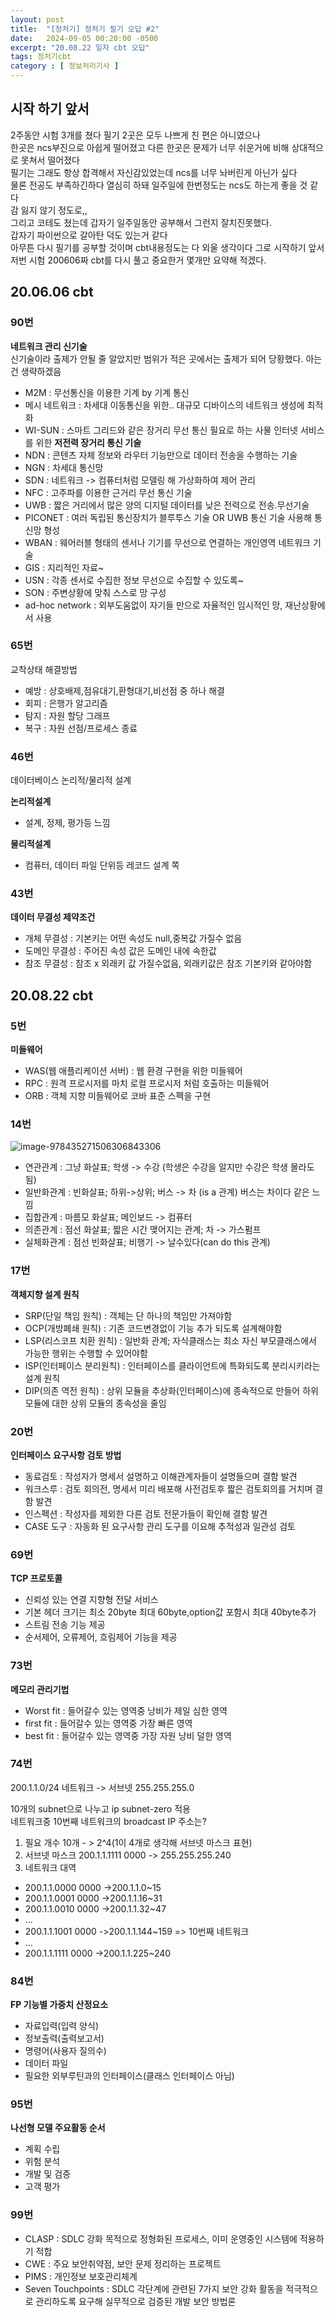 ```yaml
---
layout: post
title:  "[정처기] 정처기 필기 오답 #2"
date:   2024-09-05 00:20:00 -0500
excerpt: "20.08.22 일자 cbt 오답"
tags: 정처기cbt
category : [ 정보처리기사 ]
---
```


## 시작 하기 앞서

2주동안 시험 3개를 쳤다 필기 2곳은 모두 나쁘게 친 편은 아니였으나  
한곳은 ncs부진으로 아쉽게 떨어졌고
다른 한곳은 문제가 너무 쉬운거에 비해 상대적으로 못쳐서 떨어졌다  
필기는 그래도 항상 합격해서 자신감있었는데 ncs를 너무 놔버린게 아닌가 싶다  
물론 전공도 부족하긴하다 열심히 하돼 일주일에 한번정도는 ncs도 하는게 좋을 것 같다  
감 잃지 않기 정도로,,  
그리고 코테도 쳤는데 갑자기 일주일동안 공부해서 그런지 잘치진못했다.  
갑자기 파이썬으로 갈아탄 덕도 있는거 같다  
아무튼 다시 필기를 공부할 것이며 cbt내용정도는 다 외울 생각이다 그로 시작하기 앞서  
저번 시험 200606짜 cbt를 다시 풀고 중요한거 몇개만 요약해 적겠다.  

## 20.06.06  cbt

### 90번

**네트워크 관리 신기술**  
신기술이라 출제가 안될 줄 알았지만 범위가 적은 곳에서는 출제가 되어 당황했다. 아는건 생략하겠음 

+ M2M : 무선통신을 이용한 기계 by 기계 통신
+ 메시 네트워크 : 차세대 이동통신을 위한.. 대규모 디바이스의 네트워크 생성에 최적화
+ WI-SUN : 스마트 그리드와 같은 장거리 무선 통신 필요로 하는 사물 인터넷 서비스를 위한 **저전력 장거리 통신 기술**
+ NDN : 콘텐츠 자체 정보와 라우터 기능만으로 데이터 전송을 수행하는 기술
+ NGN : 차세대 통신망
+ SDN : 네트워크 -> 컴퓨터처럼 모델링 해 가상화하여 제어 관리
+ NFC : 고주파를 이용한 근거리 무선 통신 기술
+ UWB : 짧은 거리에서 많은 양의 디지털 데이터를 낮은 전력으로 전송.무선기술
+ PICONET : 여러 독립된 통신장치가 블루투스 기술 OR UWB 통신 기술 사용해 통신망 형성
+ WBAN : 웨어러블 형태의 센서나 기기를 무선으로 연결하는 개인영역 네트워크 기술
+ GIS : 지리적인 자료~
+ USN : 각종 센서로 수집한 정보 무선으로 수집할 수 있도록~
+ SON : 주변상황에 맞춰 스스로 망 구성
+ ad-hoc network : 외부도움없이 자기들 만으로 자율적인 임시적인 망, 재난상황에서 사용

### 65번

교착상태 해결방법  
+ 예방 : 상호배제,점유대기,환형대기,비선점 중 하나 해결
+ 회피 : 은행가 알고리즘
+ 탐지 : 자원 할당 그래프
+ 복구 : 자원 선점/프로세스 종료

### 46번

데이터베이스 논리적/물리적 설계  

**논리적설계**    
+ 설계, 정제, 평가등 느낌  

**물리적설계**    
+ 컴퓨터, 데이터 파일 단위등 레코드 설계 쪽

### 43번

**데이터 무결성 제약조건**  
+ 개체 무결성 : 기본키는 어떤 속성도 null,중복값 가질수 없음
+ 도메인 무결성 : 주어진 속성 값은 도메인 내에 속한값
+ 참조 무결성 : 참조 x 외래키 값 가질수없음, 외래키값은 참조 기본키와 같아야함

## 20.08.22 cbt

### 5번

**미들웨어**
+ WAS(웹 애플리케이션 서버) : 웹 환경 구현을 위한 미들웨어
+ RPC : 원격 프로시저를 마치 로컬 프로시저 처럼 호출하는 미들웨어
+ ORB : 객체 지향 미들웨어로 코바 표준 스펙을 구현


### 14번

<img src="https://i.ibb.co/5MpW430/image-978435271506306843306.png" alt="image-978435271506306843306" border="0">

+ 연관관계 : 그냥 화살표; 학생 -> 수강 (학생은 수강을 알지만 수강은 학생 몰라도 됨)
+ 일반화관계 : 빈화살표; 하위->상위; 버스 -> 차 (is a 관계) 버스는 차이다 같은 느낌
+ 집합관계 : 마름모 화살표; 메인보드 -> 컴퓨터
+ 의존관계 : 점선 화살표; 짧은 시간 맺어지는 관계; 차 -> 가스펌프
+ 실체화관계 : 점선 빈화살표;  비행기 -> 날수있다(can do this 관계)

### 17번

**객체지향 설계 원칙**  
+ SRP(단일 책임 원칙) : 객체는 단 하나의 책임만 가져야함
+ OCP(개방폐쇄 원칙) : 기존 코드변경없이 기능 추가 되도록 설계해야함
+ LSP(리스코프 치환 원칙) : 일반화 관계; 자식클래스는 최소 자신 부모클래스에서 가능한 행위는 수행할 수 있어야함
+ ISP(인터페이스 분리원칙) : 인터페이스를 클라이언트에 특화되도록 분리시키라는 설계 원칙
+ DIP(의존 역전 원칙) : 상위 모듈을 추상화(인터페이스)에 종속적으로 만들어 하위 모듈에 대한 상위 모듈의 종속성을 줄임

### 20번

**인터페이스 요구사항 검토 방법**  
+ 동료검토 : 작성자가 명세서 설명하고 이해관계자들이 설명들으며 결함 발견
+ 워크스루 : 검토 회의전, 명세서 미리 배포해 사전검토후 짧은 검토회의를 거치며 결함 발견
+ 인스펙션 : 작성자를 제외한 다른 검토 전문가들이 확인해 결함 발견
+ CASE 도구 : 자동화 된 요구사항 관리 도구를 이요해 추적성과 일관성 검토


### 69번

**TCP 프로토콜**  
+ 신뢰성 있는 연결 지향형 전달 서비스
+ 기본 헤더 크기는 최소 20byte 최대 60byte,option값 포함시 최대 40byte추가
+ 스트림 전송 기능 제공
+ 순서제어, 오류제어, 흐림제어 기능을 제공

### 73번

**메모리 관리기법**  
+ Worst fit : 들어갈수 있는 영역중 낭비가 제일 심한 영역
+ first fit : 들어갈수 있는 영역중 가장 빠른 영역
+ best fit : 들어갈수 있는 영역중 가장 자원 낭비 덜한 영역

### 74번

200.1.1.0/24 네트워크 -> 서브넷 255.255.255.0  

10개의 subnet으로 나누고 ip subnet-zero 적용  
네트워크중 10번째 네트워크의 broadcast IP 주소는?  

1. 필요 개수 10개 - > 2^4(1이 4개로 생각해 서브넷 마스크 표현)
2. 서브넷 마스크 200.1.1.1111 0000 -> 255.255.255.240
3. 네트워크 대역
+ 200.1.1.0000 0000 ->200.1.1.0~15
+ 200.1.1.0001 0000 ->200.1.1.16~31
+ 200.1.1.0010 0000 ->200.1.1.32~47
+ ...
+ 200.1.1.1001 0000 ->200.1.1.144~159 => 10번째 네트워크
+ ...
+ 200.1.1.1111 0000 ->200.1.1.225~240

### 84번

**FP 기능별 가중치 산정요소**  
+ 자료입력(입력 양식)
+ 정보출력(출력보고서)
+ 명령어(사용자 질의수)
+ 데이터 파일
+ 필요한 외부루틴과의 인터페이스(클래스 인터페이스 아님)

### 95번

**나선형 모델 주요활동 순서**  
+ 계획 수립
+ 위험 분석
+ 개발 및 검증
+ 고객 평가

### 99번

+ CLASP : SDLC 강화 목적으로 정형화된 프로세스, 이미 운영중인 시스템에 적용하기 적합
+ CWE : 주요 보안취약점, 보안 문제 정리하는 프로젝트
+ PIMS : 개인정보 보호관리체계
+ Seven Touchpoints : SDLC 각단계에 관련된 7가지 보안 강화 활동을 적극적으로 관리하도록 요구해 실무적으로 검증된 개발 보안 방법론


